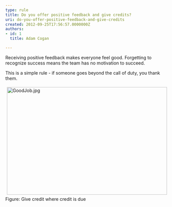 ```yaml
---
type: rule
title: Do you offer positive feedback and give credits?
uri: do-you-offer-positive-feedback-and-give-credits
created: 2012-09-25T17:56:57.0000000Z
authors:
- id: 1
  title: Adam Cogan

---
```




<span class='intro'> <p>
                    Receiving positive feedback makes everyone feel good. Forgetting to recognize success
                    means the team has no motivation to succeed.
                </p> </span>

<p>
                    This is a simple rule - if someone goes beyond the call of duty, you thank them.
                </p><p><img src="/Management/Rules-to-Better-Software-Consultants-Working-in-a-Team/PublishingImages/GoodJob.jpg" alt="GoodJob.jpg" style="margin&#58;5px;width&#58;500px;height&#58;337px;" /><br>Figure&#58; Give credit where credit is due​</p>


